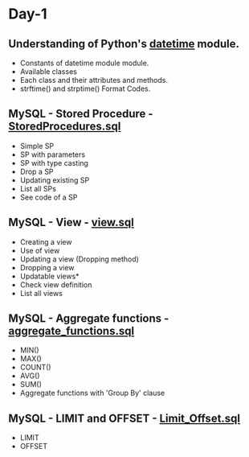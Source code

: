 # Day-1

## Understanding of Python's **[datetime](https://docs.python.org/3/library/datetime.html)** module.

- Constants of datetime module module.
- Available classes
- Each class and their attributes and methods.
- strftime() and strptime() Format Codes.

## MySQL - Stored Procedure - [StoredProcedures.sql](StoredProcedures.sql)

- Simple SP
- SP with parameters
- SP with type casting
- Drop a SP
- Updating existing SP
- List all SPs
- See code of a SP

## MySQL - View - [view.sql](view.sql)

- Creating a view
- Use of view
- Updating a view (Dropping method)
- Dropping a view
- Updatable views\*
- Check view definition
- List all views

## MySQL - Aggregate functions - [aggregate_functions.sql](aggregate_functions.sql)

- MIN()
- MAX()
- COUNT()
- AVG()
- SUM()
- Aggregate functions with 'Group By' clause

## MySQL - LIMIT and OFFSET - [Limit_Offset.sql](Limit_Offset.sql)

- LIMIT
- OFFSET
